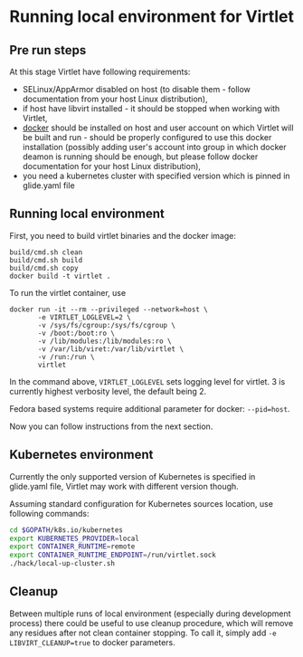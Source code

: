 # Running local environment for Virtlet

## Pre run steps

At this stage Virtlet have following requirements:

* SELinux/AppArmor disabled on host (to disable them - follow documentation from your host Linux distribution),
* if host have libvirt installed - it should be stopped when working with Virtlet,
* [docker](https://www.docker.com) should be installed on host and user account on which Virtlet will be built and run - should be properly configured to use this docker installation (possibly adding user's account into group in which docker deamon is running should be enough, but please follow docker documentation for your host Linux distribution),
* you need a kubernetes cluster with specified version which is pinned in glide.yaml file


## Running local environment

First, you need to build virtlet binaries and the docker image:
```
build/cmd.sh clean
build/cmd.sh build
build/cmd.sh copy
docker build -t virtlet .
```

To run the virtlet container, use

```
docker run -it --rm --privileged --network=host \
       -e VIRTLET_LOGLEVEL=2 \
       -v /sys/fs/cgroup:/sys/fs/cgroup \
       -v /boot:/boot:ro \
       -v /lib/modules:/lib/modules:ro \
       -v /var/lib/viret:/var/lib/virtlet \
       -v /run:/run \
       virtlet
```

In the command above, `VIRTLET_LOGLEVEL` sets logging level for virtlet.
3 is currently highest verbosity level, the default being 2.

Fedora based systems require additional parameter for docker: `--pid=host`.

Now you can follow instructions from the next section.

## Kubernetes environment

Currently the only supported version of Kubernetes is specified in glide.yaml file, Virtlet may work with different version though.

Assuming standard configuration for Kubernetes sources location, use following commands:

```sh
cd $GOPATH/k8s.io/kubernetes
export KUBERNETES_PROVIDER=local
export CONTAINER_RUNTIME=remote
export CONTAINER_RUNTIME_ENDPOINT=/run/virtlet.sock
./hack/local-up-cluster.sh
```

## Cleanup

Between multiple runs of local environment (especially during development process)
there could be useful to use cleanup procedure, which will remove any residues
after not clean container stopping.
To call it, simply add `-e LIBVIRT_CLEANUP=true` to docker parameters.
